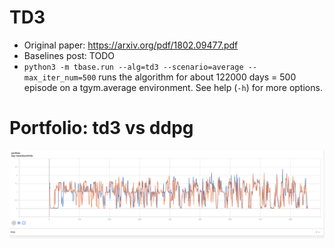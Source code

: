 # TD3

- Original paper: <https://arxiv.org/pdf/1802.09477.pdf>
- Baselines post: TODO
- `python3 -m tbase.run --alg=td3 --scenario=average --max_iter_num=500` runs the algorithm for about 122000 days = 500 episode on a tgym.average environment. See help (`-h`) for more options.

# Portfolio: td3 vs ddpg

![td3_vs_ddpg](images/td3_vs_ddpg.png)
